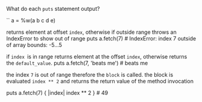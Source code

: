 What do each `puts` statement output?

``
a = %w(a b c d e)

returns element at offset `index`, otherwise if outside range throws an IndexError to show out of range
puts a.fetch(7) # IndexError: index 7 outside of array bounds: -5...5


if `index `is in range returns element at the offset `index`, otherwise returns the `default_value`.
puts a.fetch(7, 'beats me') # beats me

the index `7` is out of range therefore the `block` is called.
the block is evaluated  `index ** 2` and returns the return value of the method invocation

puts a.fetch(7) { |index| index ** 2 } # 49

```
